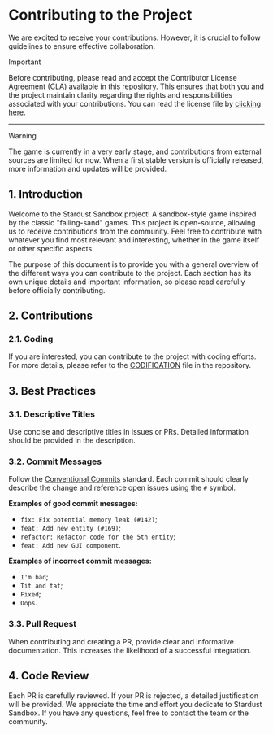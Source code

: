 # Contributing to the Project

We are excited to receive your contributions. However, it is crucial to follow guidelines to ensure effective collaboration.

> [!IMPORTANT]  
> Before contributing, please read and accept the Contributor License Agreement (CLA) available in this repository. This ensures that both you and the project maintain clarity regarding the rights and responsibilities associated with your contributions. You can read the license file by [clicking here](./CONTRIBUTOR-LICENSE-AGREEMENT.txt).

---

> [!WARNING]  
> The game is currently in a very early stage, and contributions from external sources are limited for now. When a first stable version is officially released, more information and updates will be provided.

## 1. Introduction

Welcome to the Stardust Sandbox project! A sandbox-style game inspired by the classic "falling-sand" games. This project is open-source, allowing us to receive contributions from the community. Feel free to contribute with whatever you find most relevant and interesting, whether in the game itself or other specific aspects.

The purpose of this document is to provide you with a general overview of the different ways you can contribute to the project. Each section has its own unique details and important information, so please read carefully before officially contributing.

## 2. Contributions

### 2.1. Coding

If you are interested, you can contribute to the project with coding efforts. For more details, please refer to the [CODIFICATION](./.github/docs/contributions/codification/CODIFICATION.md) file in the repository.

## 3. Best Practices

### 3.1. Descriptive Titles

Use concise and descriptive titles in issues or PRs. Detailed information should be provided in the description.

### 3.2. Commit Messages

Follow the [Conventional Commits](https://www.conventionalcommits.org/en/v1.0.0/) standard. Each commit should clearly describe the change and reference open issues using the `#` symbol.

**Examples of good commit messages:**

- `fix: Fix potential memory leak (#142)`;  
- `feat: Add new entity (#169)`;  
- `refactor: Refactor code for the 5th entity`;  
- `feat: Add new GUI component`.

**Examples of incorrect commit messages:**

- `I'm bad`;  
- `Tit and tat`;  
- `Fixed`;  
- `Oops`.

### 3.3. Pull Request

When contributing and creating a PR, provide clear and informative documentation. This increases the likelihood of a successful integration.

## 4. Code Review

Each PR is carefully reviewed. If your PR is rejected, a detailed justification will be provided. We appreciate the time and effort you dedicate to Stardust Sandbox. If you have any questions, feel free to contact the team or the community.
